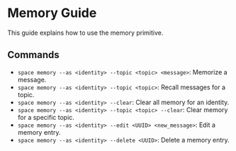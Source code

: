 # Memory Guide

This guide explains how to use the memory primitive.

## Commands

*   `space memory --as <identity> --topic <topic> <message>`: Memorize a message.
*   `space memory --as <identity> --topic <topic>`: Recall messages for a topic.
*   `space memory --as <identity> --clear`: Clear all memory for an identity.
*   `space memory --as <identity> --topic <topic> --clear`: Clear memory for a specific topic.
*   `space memory --as <identity> --edit <UUID> <new_message>`: Edit a memory entry.
*   `space memory --as <identity> --delete <UUID>`: Delete a memory entry.

